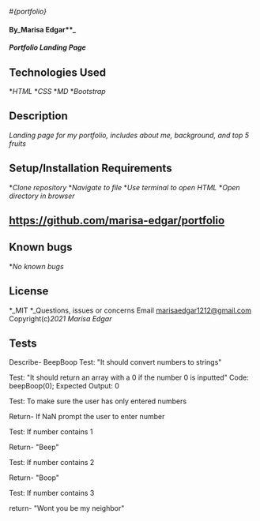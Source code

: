 #_{portfolio}_
#### By_Marisa Edgar**_
#### _Portfolio Landing Page_
## Technologies Used
*_HTML_
*_CSS_
*_MD_
*_Bootstrap_
## Description
_Landing page for my portfolio, includes about me, background, and top 5 fruits_
## Setup/Installation Requirements
*_Clone repository_
*_Navigate to file_
*_Use terminal to open HTML_
*_Open directory in browser_
## https://github.com/marisa-edgar/portfolio
## Known bugs
*_No known bugs_
## License
*_MIT
*_Questions, issues or concerns Email marisaedgar1212@gmail.com
Copyright(c)_2021_ _Marisa Edgar_

## Tests
Describe- BeepBoop
Test: "It should convert numbers to strings"


Test: "It should return an array with a 0 if the number 0 is inputted"
Code: beepBoop(0);
Expected Output: 0

Test: To make sure the user has only entered numbers

Return- If NaN prompt the user to enter number

Test: If number contains 1 

Return- "Beep"

Test: If number contains 2

Return- "Boop"

Test: If number contains 3

return- "Wont you be my neighbor"
